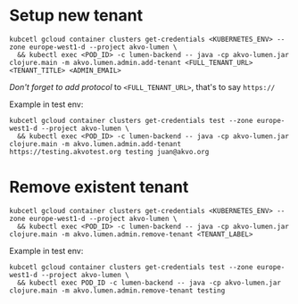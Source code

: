 # Setup new tenant


```shell
kubcetl gcloud container clusters get-credentials <KUBERNETES_ENV> --zone europe-west1-d --project akvo-lumen \
  && kubectl exec <POD_ID> -c lumen-backend -- java -cp akvo-lumen.jar clojure.main -m akvo.lumen.admin.add-tenant <FULL_TENANT_URL> <TENANT_TITLE> <ADMIN_EMAIL>
```

*Don't forget to add protocol* to `<FULL_TENANT_URL>`, that's to say `https://`

Example in test env: 

```shell
kubcetl gcloud container clusters get-credentials test --zone europe-west1-d --project akvo-lumen \
  && kubectl exec <POD_ID> -c lumen-backend -- java -cp akvo-lumen.jar clojure.main -m akvo.lumen.admin.add-tenant https://testing.akvotest.org testing juan@akvo.org

```

# Remove existent tenant

```shell
kubcetl gcloud container clusters get-credentials <KUBERNETES_ENV> --zone europe-west1-d --project akvo-lumen \
  && kubectl exec <POD_ID> -c lumen-backend -- java -cp akvo-lumen.jar clojure.main -m akvo.lumen.admin.remove-tenant <TENANT_LABEL>

```

Example in test env:
```shell
kubcetl gcloud container clusters get-credentials test --zone europe-west1-d --project akvo-lumen \
  && kubectl exec POD_ID -c lumen-backend -- java -cp akvo-lumen.jar clojure.main -m akvo.lumen.admin.remove-tenant testing

```

